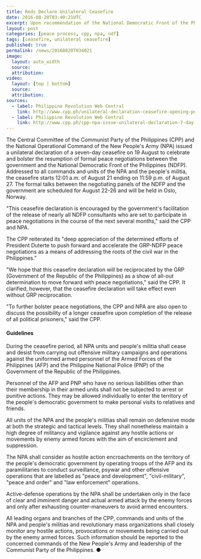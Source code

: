 ```yaml
---
title: Reds Declare Unilateral Ceasefire
date: 2016-08-20T03:40:21UTC
excerpt: Upon recommendation of the National Democratic Front of the Philippines, the Central Committee of the Communist Party of the Philippines and the National Operational Command of the New People's Army on 19 August unilaterally declared a seven-day ceasefire starting 12:01 a.m. 21 August 2016.
layout: post
categories: [peace process, cpp, npa, ndf]
tags: [ceasefire, unilateral ceasefire]
published: true
permalink: /news/20160820T034021
image:
  layout: auto_width
  source: 
  attribution: 
video:
  layout: [top | bottom]
  source: 
  attribution: 
sources:
  - label: Philippine Revolution Web Central
    link: http://www.cpp.ph/unilateral-declaration-ceasefire-opening-peace-talks/
  - label: Philippine Revolution Web Central
    link: http://www.cpp.ph/cpp-npa-issue-unilateral-declaration-7-day-ceasefire/
---
```


The Central Committee of the Communist Party of the Philippines (CPP) and the National Operational Command of the New People's Army (NPA) issued a unilateral declaration of a seven-day ceasefire on 19 August to celebrate and bolster the resumption of formal peace negotiations between the government and the National Democratic Front of the Philippines (NDFP).
Addressed to all commands and units of the NPA and the people's militia, the ceasefire starts 12:01 a.m. of August 21 ending on 11:59 p.m. of August 27.
The formal talks between the negotiating panels of the NDFP and the government are scheduled for August 22-26 and will be held in Oslo, Norway.

"This ceasefire declaration is encouraged by the government's facilitation of the release of nearly all NDFP consultants who are set to participate in peace negotiations in the course of the next several months," said the CPP and NPA.

The CPP reiterated its "deep appreciation of the determined efforts of President Duterte to push forward and accelerate the GRP-NDFP peace negotiations as a means of addressing the roots of the civil war in the Philippines."

"We hope that this ceasefire declaration will be reciprocated by the GRP (Government of the Republic of the Philippines) as a show of all-out determination to move forward with peace negotiations," said the CPP.
It clarified, however, that the ceasefire declaration will take effect even without GRP reciprocation.

"To further bolster peace negotiations, the CPP and NPA are also open to discuss the possibility of a longer ceasefire upon completion of the release of all political prisoners," said the CPP.

#### Guidelines

During the ceasefire period, all NPA units and people's militia shall cease and desist from carrying out offensive military campaigns and operations against the uniformed armed personnel of the Armed Forces of the Philippines (AFP) and the Philippine National Police (PNP) of the Government of the Republic of the Philippines.

Personnel of the AFP and PNP who have no serious liabilities other than their membership in their armed units shall not be subjected to arrest or punitive actions.
They may be allowed individually to enter the territory of the people's democratic government to make personal visits to relatives and friends.

All units of the NPA and the people's militias shall remain on defensive mode at both the strategic and tactical levels.
They shall nonetheless maintain a high degree of militancy and vigilance against any hostile actions or movements by enemy armed forces with the aim of encirclement and suppression.

The NPA shall consider as hostile action encroachments on the territory of the people's democratic government by operating troops of the AFP and its paramilitaries to conduct surveillance, psywar and other offensive operations that are labelled as "peace and development", "civil-military", "peace and order" and "law enforcement" operations.

Active-defense operations by the NPA shall be undertaken only in the face of clear and imminent danger and actual armed attack by the enemy forces and only after exhausting counter-maneuvers to avoid armed encounters.

All leading organs and branches of the CPP, commands and units of the NPA and people's militias and revolutionary mass organizations shall closely monitor any hostile actions, provocations or movements being carried out by the enemy armed forces.
Such information should be reported to the concerned commands of the New People's Army and leadership of the Communist Party of the Philippines.
&#x25cf;
